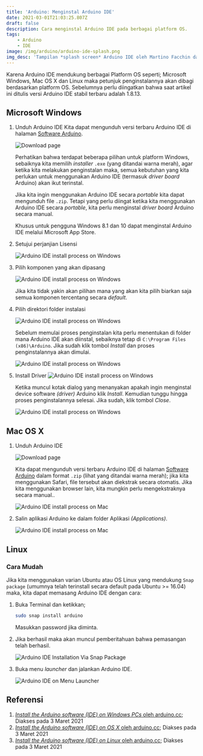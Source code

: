 ```yaml
---
title: 'Arduino: Menginstal Arduino IDE'
date: 2021-03-01T21:03:25.807Z
draft: false
description: Cara menginstal Arduino IDE pada berbagai platform OS.
tags:
    - Arduino
    - IDE
image: /img/arduino/arduino-ide-splash.png
img_desc: 'Tampilan *splash screen* Arduino IDE oleh Martino Facchin dari [Arduino Blog](https://blog.arduino.cc/2015/11/03/arduino-ide-1-6-6-released-and-available-for-download/ "Arduino IDE 1.6.6 released and available for download")'
---
```


Karena Arduino IDE mendukung berbagai Platform OS seperti; Microsoft Windows, Mac OS X dan Linux maka petunjuk penginstalannya akan dibagi berdasarkan platform OS. Sebelumnya perlu diingatkan bahwa saat artikel ini ditulis versi Arduino IDE stabil terbaru adalah 1.8.13.

## Microsoft Windows

1. Unduh Arduino IDE
   Kita dapat mengunduh versi terbaru Arduino IDE di halaman [Software Arduino](https://www.arduino.cc/en/software).

   ![Download page](/img/arduino/download-page-win.png "Sebaiknya kita memilih pilihan **Win 7 and Newer** yang berupa *installer* `.exe`")

   Perhatikan bahwa terdapat beberapa pilihan untuk platform Windows, sebaiknya kita memilih *installer* `.exe` (yang ditandai warna merah), agar ketika kita melakukan penginstalan maka, semua kebutuhan yang kita perlukan untuk menggunakan Arduino IDE (termasuk *driver board* Arduino) akan ikut terinstal.

   Jika kita ingin menggunakan Arduino IDE secara *portable* kita dapat mengunduh file `.zip`. Tetapi yang perlu diingat ketika kita menggunakan Arduino IDE secara *portable*, kita perlu menginstal *driver board* Arduino secara manual.

   Khusus untuk pengguna Windows 8.1 dan 10 dapat menginstal Arduino IDE melalui Microsoft App Store.

2. Setujui perjanjian Lisensi

   ![Arduino IDE install process on Windows](/img/arduino/win-install-0.png "Klik tombol *I Agree* untuk memyetujui")

3. Pilih komponen yang akan dipasang

   ![Arduino IDE install process on Windows](/img/arduino/win-install-1.png "Pilih komponen yang akan diinstal kemudian klik tombol *Next*")

   Jika kita tidak yakin akan pilihan mana yang akan kita pilih biarkan saja semua komponen tercentang secara *default*.

4. Pilih direktori folder instalasi

   ![Arduino IDE install process on Windows](/img/arduino/win-install-2.png "Tentukan folder instlasi lalu klik tombol *Install*")

   Sebelum memulai proses penginstalan kita perlu menentukan di folder mana Arduino IDE akan diinstal, sebaiknya tetap di `C:\Program Files (x86)\Arduino`. Jika sudah klik tombol *Install* dan proses penginstalannya akan dimulai.

   ![Arduino IDE install process on Windows](/img/arduino/win-install-3.png "Proses penginstalan akan segera di Mulai")

5. Install Driver
   ![Arduino IDE install process on Windows](/img/arduino/win-install-4.png "Kotak dialog untuk menginstal *driver* Arduino")

   Ketika muncul kotak dialog yang menanyakan apakah ingin menginstal device software *(driver)* Arduino klik *Install*. Kemudian tunggu hingga proses penginstalannya selesai. Jika sudah, klik tombol *Close*.

   ![Arduino IDE install process on Windows](/img/arduino/win-install-5.png "Proses penginstalan selesai *(Complete)*")

## Mac OS X

1. Unduh Arduino IDE

   ![Download page](/img/arduino/download-page-mac.png)

   Kita dapat mengunduh versi terbaru Arduino IDE di halaman [Software Arduino](https://www.arduino.cc/en/software) dalam format `.zip` (lihat yang ditandai warna merah); jika kita menggunakan Safari, file tersebut akan diekstrak secara otomatis. Jika kita menggunakan browser lain, kita mungkin perlu mengekstraknya secara manual..

   ![Arduino IDE install process on Mac](/img/arduino/mac-install-0.png)

2. Salin aplikasi Arduino ke dalam folder Aplikasi *(Applications)*.

   ![Arduino IDE install process on Mac](/img/arduino/mac-install-1.png)

## Linux

### Cara Mudah

Jika kita menggunakan varian Ubuntu atau OS Linux yang mendukung `Snap package` (umumnya telah terinstall secara default pada Ubuntu >= 16.04) maka, kita dapat memasang Arduino IDE dengan cara:

1. Buka Terminal dan ketikkan;

   ```bash {linenos=true}
   sudo snap install arduino
   ```

   Masukkan password jika diminta.

2. Jika berhasil maka akan muncul pemberitahuan bahwa pemasangan telah berhasil.

   ![Arduino IDE Installation Via Snap Package](/img/arduino/ubuntu-install-1.png)

3. Buka menu *launcher* dan jalankan Arduino IDE.

   ![Arduino IDE on Menu Launcher](/img/arduino/ubuntu-install-2.png)

## Referensi

1. [*Install the Arduino software (IDE) on Windows PCs* oleh arduino.cc](https://www.arduino.cc/en/Guide/Windows); Diakses pada 3 Maret 2021
2. [*Install the Arduino software (IDE) on OS X* oleh arduino.cc](https://www.arduino.cc/en/Guide/MacOSX); Diakses pada 3 Maret 2021
3. [*Install the Arduino software (IDE) on Linux* oleh arduino.cc](https://www.arduino.cc/en/Guide/Linux); Diakses pada 3 Maret 2021
